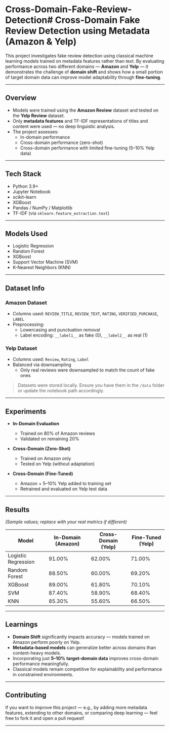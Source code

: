 # Cross-Domain-Fake-Review-Detection#  Cross-Domain Fake Review Detection using Metadata (Amazon & Yelp)

This project investigates fake review detection using classical machine learning models trained on metadata features rather than text. By evaluating performance across two different domains — **Amazon** and **Yelp** — it demonstrates the challenge of **domain shift** and shows how a small portion of target domain data can improve model adaptability through **fine-tuning**.

---
## Overview

- Models were trained using the **Amazon Review** dataset and tested on the **Yelp Review** dataset.
- Only **metadata features** and TF-IDF representations of titles and content were used — no deep linguistic analysis.
- The project assesses:
  - In-domain performance
  - Cross-domain performance (zero-shot)
  - Cross-domain performance with limited fine-tuning (5–10% Yelp data)

---

## Tech Stack

- Python 3.9+
- Jupyter Notebook
- scikit-learn
- XGBoost
- Pandas / NumPy / Matplotlib
- TF-IDF (via `sklearn.feature_extraction.text`)

---

## Models Used

- Logistic Regression
- Random Forest
- XGBoost
- Support Vector Machine (SVM)
- K-Nearest Neighbors (KNN)

---

## Dataset Info

### Amazon Dataset
- Columns used: `REVIEW_TITLE`, `REVIEW_TEXT`, `RATING`, `VERIFIED_PURCHASE`, `LABEL`
- Preprocessing:
  - Lowercasing and punctuation removal
  - Label encoding: `__label1__` as fake (0), `__label2__` as real (1)

### Yelp Dataset
- Columns used: `Review`, `Rating`, `Label`
- Balanced via downsampling
  - Only real reviews were downsampled to match the count of fake ones

> Datasets were stored locally. Ensure you have them in the `/data` folder or update the notebook path accordingly.

---


## Experiments

- **In-Domain Evaluation**
  - Trained on 80% of Amazon reviews
  - Validated on remaining 20%

- **Cross-Domain (Zero-Shot)**
  - Trained on Amazon only
  - Tested on Yelp (without adaptation)

- **Cross-Domain (Fine-Tuned)**
  - Amazon + 5–10% Yelp added to training set
  - Retrained and evaluated on Yelp test data

---

## Results

*(Sample values; replace with your real metrics if different)*

| Model                | In-Domain (Amazon) | Cross-Domain (Yelp) | Fine-Tuned (Yelp) |
|---------------------|--------------------|----------------------|--------------------|
| Logistic Regression | 91.00%             | 62.00%               | 71.00%             |
| Random Forest       | 88.50%             | 60.00%               | 69.20%             |
| XGBoost             | 89.00%             | 61.80%               | 70.10%             |
| SVM                 | 87.40%             | 58.90%               | 68.40%             |
| KNN                 | 85.30%             | 55.60%               | 66.50%             |

---

##  Learnings

- **Domain Shift** significantly impacts accuracy — models trained on Amazon perform poorly on Yelp.
- **Metadata-based models** can generalize better across domains than content-heavy models.
- Incorporating just **5–10% target-domain data** improves cross-domain performance meaningfully.
- Classical models remain competitive for explainability and performance in constrained environments.

---

## Contributing

If you want to improve this project — e.g., by adding more metadata features, extending to other domains, or comparing deep learning — feel free to fork it and open a pull request!

---

